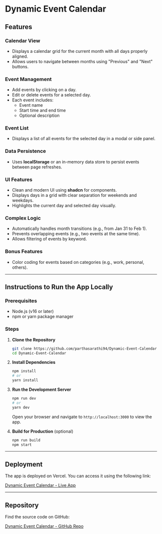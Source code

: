 # Dynamic Event Calendar

## Features

### Calendar View
- Displays a calendar grid for the current month with all days properly aligned.
- Allows users to navigate between months using "Previous" and "Next" buttons.

### Event Management
- Add events by clicking on a day.
- Edit or delete events for a selected day.
- Each event includes:
  - Event name
  - Start time and end time
  - Optional description

### Event List
- Displays a list of all events for the selected day in a modal or side panel.

### Data Persistence
- Uses **localStorage** or an in-memory data store to persist events between page refreshes.

### UI Features
- Clean and modern UI using **shadcn** for components.
- Displays days in a grid with clear separation for weekends and weekdays.
- Highlights the current day and selected day visually.

### Complex Logic
- Automatically handles month transitions (e.g., from Jan 31 to Feb 1).
- Prevents overlapping events (e.g., two events at the same time).
- Allows filtering of events by keyword.

### Bonus Features
- Color coding for events based on categories (e.g., work, personal, others).

---

## Instructions to Run the App Locally

### Prerequisites
- Node.js (v16 or later)
- npm or yarn package manager

### Steps

1. **Clone the Repository**
   ```bash
   git clone https://github.com/parthasarathi94/Dynamic-Event-Calendar.git
   cd Dynamic-Event-Calendar
   ```

2. **Install Dependencies**
   ```bash
   npm install
   # or
   yarn install
   ```

3. **Run the Development Server**
   ```bash
   npm run dev
   # or
   yarn dev
   ```
   Open your browser and navigate to `http://localhost:3000` to view the app.

4. **Build for Production** (optional)
   ```bash
   npm run build
   npm start
   ```

---

## Deployment

The app is deployed on Vercel. You can access it using the following link:

[Dynamic Event Calendar - Live App](https://dynamic-event-calendar-psp.vercel.app/)

---

## Repository

Find the source code on GitHub:

[Dynamic Event Calendar - GitHub Repo](https://github.com/parthasarathi94/Dynamic-Event-Calendar)
